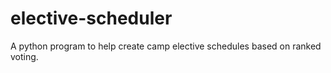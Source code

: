 # elective-scheduler
A python program to help create camp elective schedules based on ranked voting.
